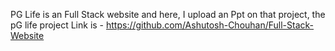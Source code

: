 PG Life is an Full Stack website and here, I upload an Ppt on that project, the pG life project Link is - https://github.com/Ashutosh-Chouhan/Full-Stack-Website
